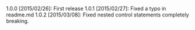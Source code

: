 1.0.0 [2015/02/26]: First release
1.0.1 [2015/02/27]: Fixed a typo in readme.md
1.0.2 [2015/03/08]: Fixed nested control statements completely breaking.